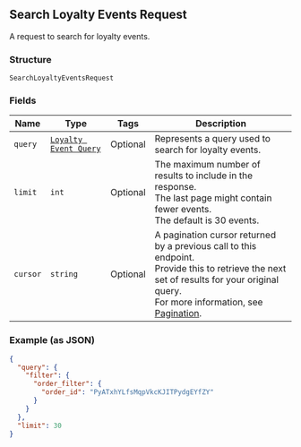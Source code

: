 ## Search Loyalty Events Request

A request to search for loyalty events.

### Structure

`SearchLoyaltyEventsRequest`

### Fields

| Name | Type | Tags | Description |
|  --- | --- | --- | --- |
| `query` | [`Loyalty Event Query`](/doc/models/loyalty-event-query.md) | Optional | Represents a query used to search for loyalty events. |
| `limit` | `int` | Optional | The maximum number of results to include in the response. <br>The last page might contain fewer events. <br>The default is 30 events. |
| `cursor` | `string` | Optional | A pagination cursor returned by a previous call to this endpoint.<br>Provide this to retrieve the next set of results for your original query.<br>For more information, see [Pagination](https://developer.squareup.com/docs/docs/basics/api101/pagination). |

### Example (as JSON)

```json
{
  "query": {
    "filter": {
      "order_filter": {
        "order_id": "PyATxhYLfsMqpVkcKJITPydgEYfZY"
      }
    }
  },
  "limit": 30
}
```

